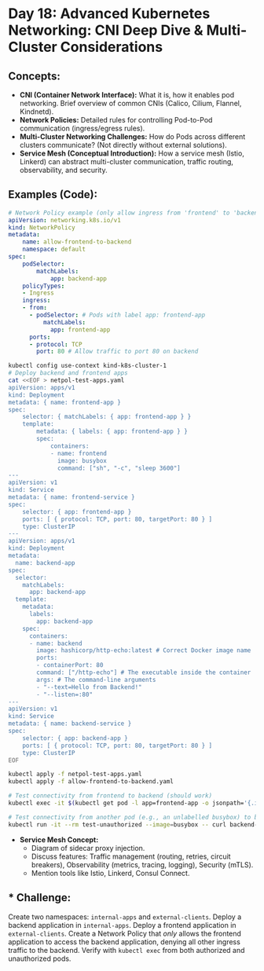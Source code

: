 # **Day 18: Advanced Kubernetes Networking: CNI Deep Dive & Multi-Cluster Considerations**

## **Concepts:**
* **CNI (Container Network Interface):** What it is, how it enables pod networking. Brief overview of common CNIs (Calico, Cilium, Flannel, Kindnetd).
* **Network Policies:** Detailed rules for controlling Pod-to-Pod communication (ingress/egress rules).
* **Multi-Cluster Networking Challenges:** How do Pods across different clusters communicate? (Not directly without external solutions).
* **Service Mesh (Conceptual Introduction):** How a service mesh (Istio, Linkerd) can abstract multi-cluster communication, traffic routing, observability, and security.

## **Examples (Code):**
```yaml
# Network Policy example (only allow ingress from 'frontend' to 'backend' in 'default' namespace)
apiVersion: networking.k8s.io/v1
kind: NetworkPolicy
metadata:
    name: allow-frontend-to-backend
    namespace: default
spec:
    podSelector:
        matchLabels:
            app: backend-app
    policyTypes:
    - Ingress
    ingress:
    - from:
      - podSelector: # Pods with label app: frontend-app
          matchLabels:
            app: frontend-app
      ports:
      - protocol: TCP
        port: 80 # Allow traffic to port 80 on backend
```

```bash
kubectl config use-context kind-k8s-cluster-1
# Deploy backend and frontend apps
cat <<EOF > netpol-test-apps.yaml
apiVersion: apps/v1
kind: Deployment
metadata: { name: frontend-app }
spec:
    selector: { matchLabels: { app: frontend-app } }
    template:
        metadata: { labels: { app: frontend-app } }
        spec:
            containers:
            - name: frontend
              image: busybox
              command: ["sh", "-c", "sleep 3600"]
---
apiVersion: v1
kind: Service
metadata: { name: frontend-service }
spec:
    selector: { app: frontend-app }
    ports: [ { protocol: TCP, port: 80, targetPort: 80 } ]
    type: ClusterIP
---
apiVersion: apps/v1
kind: Deployment
metadata:
  name: backend-app
spec:
  selector:
    matchLabels:
      app: backend-app
  template:
    metadata:
      labels:
        app: backend-app
    spec:
      containers:
      - name: backend
        image: hashicorp/http-echo:latest # Correct Docker image name
        ports:
        - containerPort: 80
        command: ["/http-echo"] # The executable inside the container
        args: # The command-line arguments
        - "--text=Hello from Backend!"
        - "--listen=:80"
---
apiVersion: v1
kind: Service
metadata: { name: backend-service }
spec:
    selector: { app: backend-app }
    ports: [ { protocol: TCP, port: 80, targetPort: 80 } ]
    type: ClusterIP
EOF

kubectl apply -f netpol-test-apps.yaml
kubectl apply -f allow-frontend-to-backend.yaml

# Test connectivity from frontend to backend (should work)
kubectl exec -it $(kubectl get pod -l app=frontend-app -o jsonpath='{.items[0].metadata.name}') -- curl backend-service:80

# Test connectivity from another pod (e.g., an unlabelled busybox) to backend (should NOT work)
kubectl run -it --rm test-unauthorized --image=busybox -- curl backend-service:80
```
* **Service Mesh Concept:**
    * Diagram of sidecar proxy injection.
    * Discuss features: Traffic management (routing, retries, circuit breakers), Observability (metrics, tracing, logging), Security (mTLS).
    * Mention tools like Istio, Linkerd, Consul Connect.

##  * **Challenge:** 
Create two namespaces: `internal-apps` and `external-clients`. Deploy a backend application in `internal-apps`. Deploy a frontend application in `external-clients`. Create a Network Policy that *only* allows the frontend application to access the backend application, denying all other ingress traffic to the backend. Verify with `kubectl exec` from both authorized and unauthorized pods.

